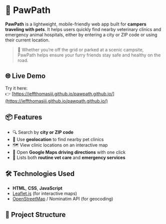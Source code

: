 # 🐾 PawPath

**PawPath** is a lightweight, mobile-friendly web app built for **campers traveling with pets**. It helps users quickly find nearby veterinary clinics and emergency animal hospitals, either by entering a city or ZIP code or using their current location.

> 🚐 Whether you’re off the grid or parked at a scenic campsite, PawPath helps ensure your furry friends stay safe and healthy on the road.

## 🌐 Live Demo

Try it here:  
👉 [https://jeffthomasiii.github.io/pawpath.github.io/](https://jeffthomasiii.github.io/pawpath.github.io/)


## 📦 Features

- 🔍 Search by **city or ZIP code**
- 📍 Use **geolocation** to find nearby pet clinics
- 🗺 View clinic locations on an interactive map
- 🧭 Open **Google Maps driving directions** with one click
- 🐶 Lists both **routine vet care** and **emergency services**


## 🛠 Technologies Used

- **HTML**, **CSS**, **JavaScript**
- [Leaflet.js](https://leafletjs.com/) (for interactive maps)
- [OpenStreetMap](https://www.openstreetmap.org/) / Nominatim API (for geocoding)


## 📁 Project Structure
